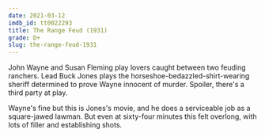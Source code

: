 ```yaml
---
date: 2021-03-12
imdb_id: tt0022293
title: The Range Feud (1931)
grade: D+
slug: the-range-feud-1931
---
```


John Wayne and Susan Fleming play lovers caught between two feuding ranchers. Lead Buck Jones plays the horseshoe-bedazzled-shirt-wearing sheriff determined to prove Wayne innocent of murder. Spoiler, there's a third party at play.

Wayne's fine but this is Jones's movie, and he does a serviceable job as a square-jawed lawman. But even at sixty-four minutes this felt overlong, with lots of filler and establishing shots.